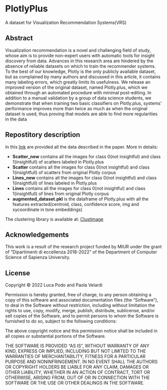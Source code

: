 # PlotlyPlus 

A dataset for Visualization Recommendation Systems(VRS)

## Abstract
Visualization recommendation is a novel and challenging field of study, whose aim is to provide non-expert users with automatic tools for insight discovery from data. Advances in this research area are hindered by the absence of reliable datasets on which to train the recommender systems. To the best of our knowledge, Plotly is the only publicly available dataset, but as complained by many authors and discussed in this article, it contains many labeling errors, which greatly limits its usefulness. We release an improved version of the original dataset, named Plotly.plus, which we obtained through an automated procedure with minimal post-editing. In addition to a manual validation by a group of data science students, we demonstrate that when training two basic classifiers on Plotly.plus, systems’ performance improves more than twice as much as when the original dataset is used, thus proving that models are able to find more regularities in the data


## Repostitory description
In this [link](https://doi.org/10.6084/m9.figshare.20424924.v1) are provided all the data described in the paper. More in details:
- **Scatter_new** contains all the images for class 0(not insightful) and class 1(insightfull) of scatters labeled in Plotly.plus
- **Scatter** contains all the images for class 0(not insightful) and class 1(insightfull) of scatters from original Plotly corpus
- **Lines_new** contains all the images for class 0(not insightful) and class 1(insightfull) of lines labeled in Plotly.plus
- **Lines** contains all the images for class 0(not insightful) and class 1(insightfull) of lines from original Plotly corpus
- **augmented_dataset.pkl** is the dataframe of Plotly.plus with all the features extracted(centroid, class, confidence score, img and xycoordinate in tsne embeddings)

The clustering library is available at: [Clustimage](https://erdogant.github.io/clustimage/pages/html/index.html)


## Acknowledgements
This work is a result of the research project funded by MIUR under the grant of “Dipartimenti di eccellenza 2018-2022” of the Department of Computer Science of Sapienza University.

## License
Copyright © 2022 Luca Podo and Paola Velardi

Permission is hereby granted, free of charge, to any person obtaining a copy of this software and associated documentation files (the “Software”), to deal in the Software without restriction, including without limitation the rights to use, copy, modify, merge, publish, distribute, sublicense, and/or sell copies of the Software, and to permit persons to whom the Software is furnished to do so, subject to the following conditions:

The above copyright notice and this permission notice shall be included in all copies or substantial portions of the Software.

THE SOFTWARE IS PROVIDED “AS IS”, WITHOUT WARRANTY OF ANY KIND, EXPRESS OR IMPLIED, INCLUDING BUT NOT LIMITED TO THE WARRANTIES OF MERCHANTABILITY, FITNESS FOR A PARTICULAR PURPOSE AND NONINFRINGEMENT. IN NO EVENT SHALL THE AUTHORS OR COPYRIGHT HOLDERS BE LIABLE FOR ANY CLAIM, DAMAGES OR OTHER LIABILITY, WHETHER IN AN ACTION OF CONTRACT, TORT OR OTHERWISE, ARISING FROM, OUT OF OR IN CONNECTION WITH THE SOFTWARE OR THE USE OR OTHER DEALINGS IN THE SOFTWARE.
